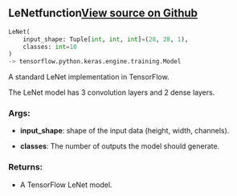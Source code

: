 ## LeNet<span class="tag">function</span><a class="sourcelink" href=https://github.com/fastestimator/fastestimator/blob/r1.0/fastestimator/architecture/tensorflow/lenet.py/#L22-L43>View source on Github</a>
```python
LeNet(
	input_shape: Tuple[int, int, int]=(28, 28, 1),
	classes: int=10
)
-> tensorflow.python.keras.engine.training.Model
```
A standard LeNet implementation in TensorFlow.

The LeNet model has 3 convolution layers and 2 dense layers.


<h3>Args:</h3>


* **input_shape**: shape of the input data (height, width, channels).

* **classes**: The number of outputs the model should generate. 

<h3>Returns:</h3>

<ul class="return-block"><li>    A TensorFlow LeNet model.</li></ul>

